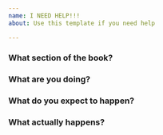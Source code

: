 ```yaml
---
name: I NEED HELP!!!
about: Use this template if you need help

---
```


### What section of the book?

### What are you doing?

### What do you expect to happen?

### What actually happens?
